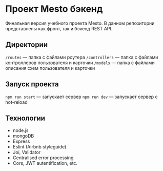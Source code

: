 # Проект Mesto бэкенд
Финальная версия учебного проекта Mesto. В данном репозитории представлены как фронт, так и бэкенд REST API.

## Директории

`/routes` — папка с файлами роутера
`/controllers` — папка с файлами контроллеров пользователя и карточки
`/models` — папка с файлами описания схем пользователя и карточки

## Запуск проекта

`npm run start` — запускает сервер
`npm run dev` — запускает сервер с hot-reload

## Технологии
  * node.js
  * mongoDB
  * Express
  * Eslint (Airbnb styleguide)
  * Joi, Validator
  * Centralised error processing
  * Cors, JWT autentification, etc.
